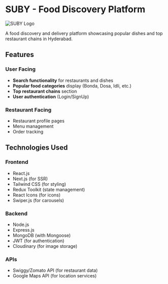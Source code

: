 # SUBY - Food Discovery Platform

![SUBY Logo](image.png)

A food discovery and delivery platform showcasing popular dishes and top restaurant chains in Hyderabad.

## Features

### User Facing
- **Search functionality** for restaurants and dishes
- **Popular food categories** display (Bonda, Dosa, Idli, etc.)
- **Top restaurant chains** section
- **User authentication** (Login/SignUp)

### Restaurant Facing
- Restaurant profile pages
- Menu management
- Order tracking

## Technologies Used

### Frontend
- React.js
- Next.js (for SSR)
- Tailwind CSS (for styling)
- Redux Toolkit (state management)
- React Icons (for icons)
- Swiper.js (for carousels)

### Backend
- Node.js
- Express.js
- MongoDB (with Mongoose)
- JWT (for authentication)
- Cloudinary (for image storage)

### APIs
- Swiggy/Zomato API (for restaurant data)
- Google Maps API (for location services)

